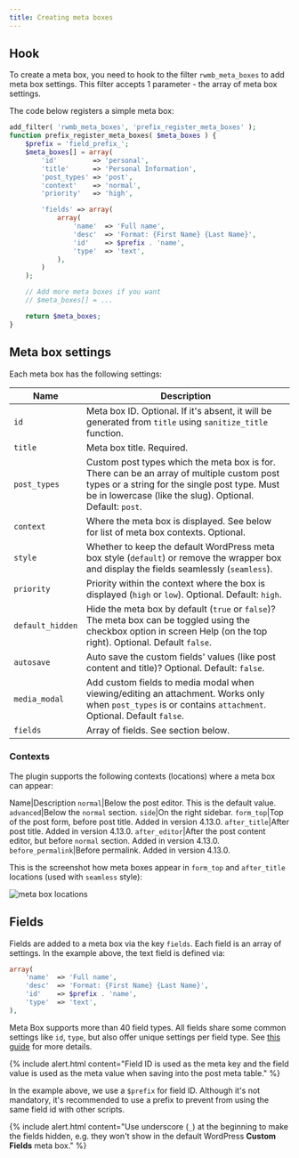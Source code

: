 ```yaml
---
title: Creating meta boxes
---
```


## Hook

To create a meta box, you need to hook to the filter `rwmb_meta_boxes` to add meta box settings. This filter accepts 1 parameter - the array of meta box settings.

The code below registers a simple meta box:

```php
add_filter( 'rwmb_meta_boxes', 'prefix_register_meta_boxes' );
function prefix_register_meta_boxes( $meta_boxes ) {
    $prefix = 'field_prefix_';
    $meta_boxes[] = array(
        'id'         => 'personal',
        'title'      => 'Personal Information',
        'post_types' => 'post',
        'context'    => 'normal',
        'priority'   => 'high',

        'fields' => array(
            array(
                'name'  => 'Full name',
                'desc'  => 'Format: {First Name} {Last Name}',
                'id'    => $prefix . 'name',
                'type'  => 'text',
            ),
        )
    );

    // Add more meta boxes if you want
    // $meta_boxes[] = ...

    return $meta_boxes;
}
```

## Meta box settings

Each meta box has the following settings:

Name|Description
--|--
`id`|Meta box ID. Optional. If it's absent, it will be generated from `title` using `sanitize_title` function.
`title`|Meta box title. Required.
`post_types`|Custom post types which the meta box is for. There can be an array of multiple custom post types or a string for the single post type. Must be in lowercase (like the slug). Optional. Default: `post`.
`context`|Where the meta box is displayed. See below for list of meta box contexts. Optional.
`style`|Whether to keep the default WordPress meta box style (`default`) or remove the wrapper box and display the fields seamlessly (`seamless`).
`priority`|Priority within the context where the box is displayed (`high` or `low`). Optional. Default: `high`.
`default_hidden`|Hide the meta box by default (`true` or `false`)? The meta box can be toggled using the checkbox option in screen Help (on the top right). Optional. Default `false`.
`autosave`|Auto save the custom fields' values (like post content and title)? Optional. Default: `false`.
`media_modal`|Add custom fields to media modal when viewing/editing an attachment. Works only when `post_types` is or contains `attachment`. Optional. Default `false`.
`fields`|Array of fields. See section below.

### Contexts

The plugin supports the following contexts (locations) where a meta box can appear:

Name|Description
`normal`|Below the post editor. This is the default value.
`advanced`|Below the `normal` section.
`side`|On the right sidebar.
`form_top`|Top of the post form, before post title. Added in version 4.13.0.
`after_title`|After post title. Added in version 4.13.0.
`after_editor`|After the post content editor, but before `normal` section. Added in version 4.13.0.
`before_permalink`|Before permalink. Added in version 4.13.0.

This is the screenshot how meta boxes appear in `form_top` and `after_title` locations (used with `seamless` style):

![meta box locations](https://i.imgur.com/kBKbS3wl.png)

## Fields

Fields are added to a meta box via the key `fields`. Each field is an array of settings. In the example above, the text field is defined via:

```php
array(
    'name'  => 'Full name',
    'desc'  => 'Format: {First Name} {Last Name}',
    'id'    => $prefix . 'name',
    'type'  => 'text',
),
```

Meta Box supports more than 40 field types. All fields share some common settings like `id`, `type`, but also offer unique settings per field type. See [this guide](/field-settings/) for more details.

{% include alert.html content="Field ID is used as the meta key and the field value is used as the meta value when saving into the post meta table." %}

In the example above, we use a `$prefix` for field ID. Although it's not mandatory, it's recommended to use a prefix to prevent from using the same field id with other scripts.

{% include alert.html content="Use underscore (`_`) at the beginning to make the fields hidden, e.g. they won't show in the default WordPress **Custom Fields** meta box." %}
